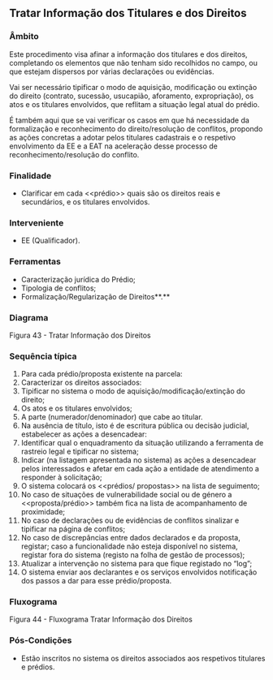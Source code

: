 ## Tratar Informação dos Titulares e dos Direitos

### Âmbito

Este procedimento visa afinar a informação dos titulares e dos direitos, completando os elementos que não tenham sido recolhidos no campo, ou que estejam dispersos por várias declarações ou evidências.

Vai ser necessário tipificar o modo de aquisição, modificação ou extinção do direito \(contrato, sucessão, usucapião, aforamento, expropriação\), os atos e os titulares envolvidos, que reflitam a situação legal atual do prédio.

É também aqui que se vai verificar os casos em que há necessidade da formalização e reconhecimento do direito/resolução de conflitos, propondo as ações concretas a adotar pelos titulares cadastrais e o respetivo envolvimento da EE e a EAT na aceleração desse processo de reconhecimento/resolução do conflito.

### Finalidade

* Clarificar em cada &lt;&lt;prédio&gt;&gt; quais são os direitos reais e secundários, e os titulares envolvidos.

### Interveniente

* EE \(Qualificador\).

### Ferramentas

* Caracterização jurídica do Prédio;
* Tipologia de conflitos;
* Formalização/Regularização de Direitos**.**

### Diagrama

Figura 43 - Tratar Informação dos Direitos

### Sequência típica

1. Para cada prédio/proposta existente na parcela:
2. Caracterizar os direitos associados:
3. Tipificar no sistema o modo de aquisição/modificação/extinção do direito;
4. Os atos e os titulares envolvidos;
5. A parte \(numerador/denominador\) que cabe ao titular.
6. Na ausência de título, isto é de escritura pública ou decisão judicial, estabelecer as ações a desencadear:
7. Identificar qual o enquadramento da situação utilizando a ferramenta de rastreio legal e tipificar no sistema;
8. Indicar \(na listagem apresentada no sistema\) as ações a desencadear pelos interessados e afetar em cada ação a entidade de atendimento a responder à solicitação;
9. O sistema colocará os &lt;&lt;prédios/ propostas&gt;&gt; na lista de seguimento;
10. No caso de situações de vulnerabilidade social ou de género a &lt;&lt;proposta/prédio&gt;&gt; também fica na lista de acompanhamento de proximidade;
11. No caso de declarações ou de evidências de conflitos sinalizar e tipificar na página de conflitos;
12. No caso de discrepâncias entre dados declarados e da proposta, registar; caso a funcionalidade não esteja disponível no sistema, registar fora do sistema \(registo na folha de gestão de processos\);
13. Atualizar a intervenção no sistema para que fique registado no “log”;
14. O sistema enviar aos declarantes e os serviços envolvidos notificação dos passos a dar para esse prédio/proposta.

### Fluxograma

Figura 44 - Fluxograma Tratar Informação dos Direitos

### Pós-Condições

* Estão inscritos no sistema os direitos associados aos respetivos titulares e prédios.



